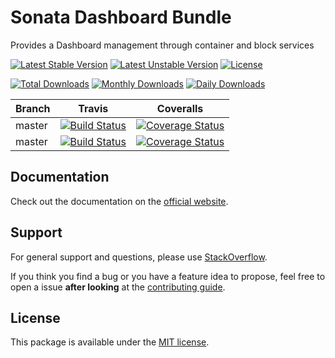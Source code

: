 # Sonata Dashboard Bundle

Provides a Dashboard management through container and block services

[![Latest Stable Version](https://poser.pugx.org/sonata-project/dashboard-bundle/v/stable)](https://packagist.org/packages/sonata-project/dashboard-bundle)
[![Latest Unstable Version](https://poser.pugx.org/sonata-project/dashboard-bundle/v/unstable)](https://packagist.org/packages/sonata-project/dashboard-bundle)
[![License](https://poser.pugx.org/sonata-project/dashboard-bundle/license)](https://packagist.org/packages/sonata-project/dashboard-bundle)

[![Total Downloads](https://poser.pugx.org/sonata-project/dashboard-bundle/downloads)](https://packagist.org/packages/sonata-project/dashboard-bundle)
[![Monthly Downloads](https://poser.pugx.org/sonata-project/dashboard-bundle/d/monthly)](https://packagist.org/packages/sonata-project/dashboard-bundle)
[![Daily Downloads](https://poser.pugx.org/sonata-project/dashboard-bundle/d/daily)](https://packagist.org/packages/sonata-project/dashboard-bundle)

Branch | Travis | Coveralls |
------ | ------ | --------- |
master   | [![Build Status][travis_stable_badge]][travis_stable_link]     | [![Coverage Status][coveralls_stable_badge]][coveralls_stable_link]     |
master | [![Build Status][travis_unstable_badge]][travis_unstable_link] | [![Coverage Status][coveralls_unstable_badge]][coveralls_unstable_link] |

## Documentation

Check out the documentation on the [official website](https://sonata-project.org/bundles/dashboard).

## Support

For general support and questions, please use [StackOverflow](http://stackoverflow.com/questions/tagged/sonata).

If you think you find a bug or you have a feature idea to propose, feel free to open a issue
**after looking** at the [contributing guide](CONTRIBUTING.md).

## License

This package is available under the [MIT license](LICENSE).

[travis_stable_badge]: https://travis-ci.org/sonata-project/SonataDashboardBundle.svg?branch=master
[travis_stable_link]: https://travis-ci.org/sonata-project/SonataDashboardBundle
[travis_unstable_badge]: https://travis-ci.org/sonata-project/SonataDashboardBundle.svg?branch=master
[travis_unstable_link]: https://travis-ci.org/sonata-project/SonataDashboardBundle

[coveralls_stable_badge]: https://coveralls.io/repos/github/sonata-project/SonataDashboardBundle/badge.svg?branch=master
[coveralls_stable_link]: https://coveralls.io/github/sonata-project/SonataDashboardBundle?branch=master
[coveralls_unstable_badge]: https://coveralls.io/repos/github/sonata-project/SonataDashboardBundle/badge.svg?branch=master
[coveralls_unstable_link]: https://coveralls.io/github/sonata-project/SonataDashboardBundle?branch=master

